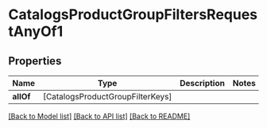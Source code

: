 # CatalogsProductGroupFiltersRequestAnyOf1

## Properties
Name | Type | Description | Notes
------------ | ------------- | ------------- | -------------
**allOf** | [CatalogsProductGroupFilterKeys] |  | 

[[Back to Model list]](../README.md#documentation-for-models) [[Back to API list]](../README.md#documentation-for-api-endpoints) [[Back to README]](../README.md)


